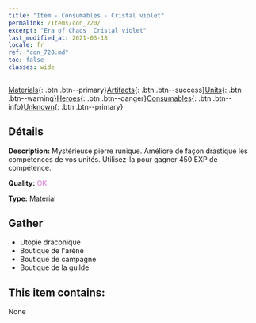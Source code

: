 ```yaml
---
title: "Item - Consumables - Cristal violet"
permalink: /Items/con_720/
excerpt: "Era of Chaos  Cristal violet"
last_modified_at: 2021-03-18
locale: fr
ref: "con_720.md"
toc: false
classes: wide
---
```

 [Materials](/fr/Items/){: .btn .btn--primary}[Artifacts](/fr/Items/Artifacts/){: .btn .btn--success}[Units](/fr/Items/Units/){: .btn .btn--warning}[Heroes](/fr/Items/Heroes/){: .btn .btn--danger}[Consumables](/fr/Items/Consumables/){: .btn .btn--info}[Unknown](/fr/Items/Unknown/){: .btn .btn--primary}

## Détails
 **Description:** Mystérieuse pierre runique. Améliore de façon drastique les compétences de vos unités. Utilisez-la pour gagner 450 EXP de compétence.

 **Quality:** <span style="color: #DA70D6">OK</span>

 **Type:** Material

## Gather

*    Utopie draconique 
*    Boutique de l'arène 
*    Boutique de campagne 
*    Boutique de la guilde 

## This item contains:

  None

